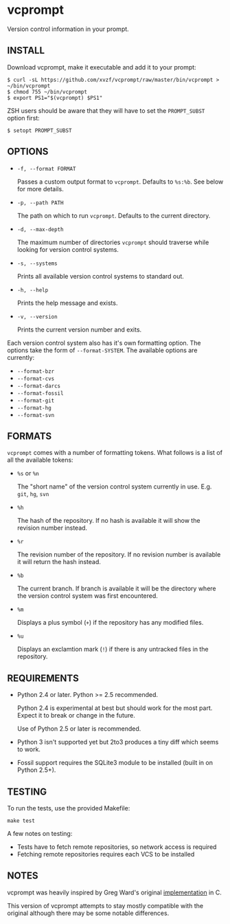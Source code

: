 vcprompt
========

Version control information in your prompt.



INSTALL
-------

Download vcprompt, make it executable and add it to your prompt:

    $ curl -sL https://github.com/xvzf/vcprompt/raw/master/bin/vcprompt > ~/bin/vcprompt
    $ chmod 755 ~/bin/vcprompt
    $ export PS1="$(vcprompt) $PS1"

ZSH users should be aware that they will have to set the
`PROMPT_SUBST` option first:

    $ setopt PROMPT_SUBST



OPTIONS
-------

* `-f, --format FORMAT`

  Passes a custom output format to `vcprompt`. Defaults to `%s:%b`.
  See below for more details.

* `-p, --path PATH`

  The path on which to run `vcprompt`. Defaults to the current
  directory.

* `-d, --max-depth`

  The maximum number of directories `vcprompt` should traverse while
  looking for version control systems.

* `-s, --systems`

  Prints all available version control systems to standard out.

* `-h, --help`

  Prints the help message and exists.

* `-v, --version`

  Prints the current version number and exits.


Each version control system also has it's own formatting option.
The options take the form of `--format-SYSTEM`.
The available options are currently:

* `--format-bzr`
* `--format-cvs`
* `--format-darcs`
* `--format-fossil`
* `--format-git`
* `--format-hg`
* `--format-svn`



FORMATS
-------

`vcprompt` comes with a number of formatting tokens. What follows is a list
of all the available tokens:

* `%s` or `%n`

  The "short name" of the version control system currently in
  use. E.g. `git`, `hg`, `svn`

* `%h`

  The hash of the repository. If no hash is available it will show the
  revision number instead.

* `%r`

  The revision number of the repository. If no revision number is
  available it will return the hash instead.

* `%b`

  The current branch. If branch is available it will be the directory
  where the version control system was first encountered.

* `%m`

  Displays a plus symbol (`+`) if the repository has any modified
  files.

* `%u`

  Displays an exclamtion mark (`!`) if there is any untracked files in
  the repository.



REQUIREMENTS
------------

* Python 2.4 or later. Python >= 2.5 recommended.

  Python 2.4 is experimental at best but should work for the most
  part.  Expect it to break or change in the future.

  Use of Python 2.5 or later is recommended.

* Python 3 isn't supported yet but 2to3 produces a tiny diff which
  seems to work.

* Fossil support requires the SQLite3 module to be installed (built in
  on Python 2.5+).



TESTING
-------

To run the tests, use the provided Makefile:

    make test


A few notes on testing:

* Tests have to fetch remote repositories, so network access is required
* Fetching remote repositories requires each VCS to be installed


NOTES
-----

vcprompt was heavily inspired by Greg Ward's original
[implementation][vcprompt] in C.

This version of vcprompt attempts to stay mostly compatible with the
original although there may be some notable differences.

[vcprompt]: http://vc.gerg.ca/hg/vcprompt/
